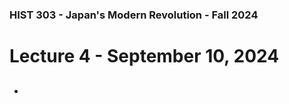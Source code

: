 ### HIST 303 - Japan's Modern Revolution - Fall 2024

[//]: <> (use `gqap` to force wrap text)

# Lecture 4 - September 10, 2024

##

###

-
